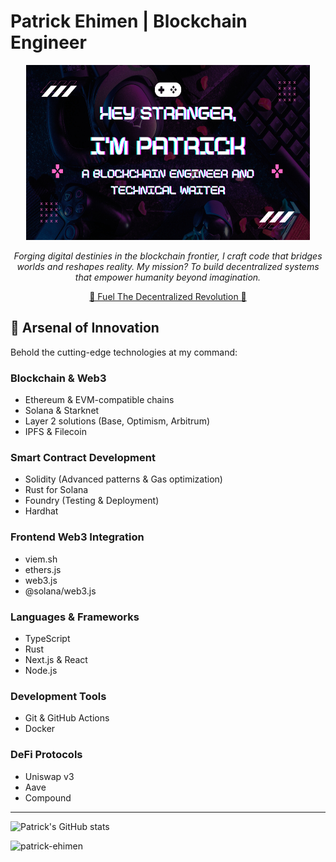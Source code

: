 <h1 align="left">
 Patrick Ehimen | Blockchain Engineer
</h1>
<div>
</div>

<div align="center">
<img src="Borcelle12.jpeg" height='280px' width='90%' />

_Forging digital destinies in the blockchain frontier, I craft code that bridges worlds and reshapes reality. My mission? To build decentralized systems that empower humanity beyond imagination._

[🌟 Fuel The Decentralized Revolution 🌟]()

</div>

## 🔧 Arsenal of Innovation

Behold the cutting-edge technologies at my command:

### Blockchain & Web3

- Ethereum & EVM-compatible chains
- Solana & Starknet
- Layer 2 solutions (Base, Optimism, Arbitrum)
- IPFS & Filecoin

### Smart Contract Development

- Solidity (Advanced patterns & Gas optimization)
- Rust for Solana
- Foundry (Testing & Deployment)
- Hardhat

### Frontend Web3 Integration

- viem.sh
- ethers.js
- web3.js
- @solana/web3.js

### Languages & Frameworks

- TypeScript
- Rust
- Next.js & React
- Node.js

### Development Tools

- Git & GitHub Actions
- Docker

### DeFi Protocols

- Uniswap v3
- Aave
- Compound

---

<p>
 
![Patrick's GitHub stats](https://github-readme-stats.vercel.app/api?username=patrick-ehimen&show_icons=true&theme=radical)

<img
    align="left"
    src="https://github-readme-stats.vercel.app/api/top-langs?username=patrick-ehimen&show_icons=true&locale=en&layout=compact&theme=radical"
    alt="patrick-ehimen"
  />

</p>
